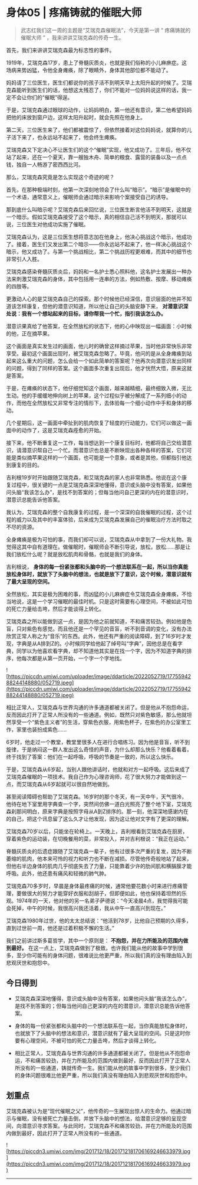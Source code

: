 # 身体05 | 疼痛铸就的催眠大师

> 武志红我们这一周的主题是“艾瑞克森催眠法”，今天是第一讲 “ 疼痛铸就的催眠大师 ” ，我来讲讲艾瑞克森的传奇一生。

首先，我们来讲讲艾瑞克森最为标志性的事件。

1919年，艾瑞克森17岁，患上了脊髓灰质炎，也就是我们俗称的小儿麻痹症。这场病来势凶猛，令他全身瘫痪，除了眼睛外，身体其他部位都不能动了。

妈妈请了三位医生，医生们都说你的孩子活不到明天早上太阳升起的时候了。艾瑞克森能听到医生们的话，他想这太残忍了，你们不能对一位妈妈说这样的话，我一定不会让你们的“催眠”得逞。

于是，艾瑞克森通过眼球的动作，让妈妈明白，第一他还有意识，第二他希望妈妈把他的床放到窗户边，这样太阳升起时，就会先照在他身上。

第二天，三位医生来了，他们都被震惊了，但依然接着对这位妈妈说，就算你的儿子活下来了，也永远站不起来了，他会终生瘫痪。

艾瑞克森又下定决心不让医生们的这个“催眠”实现，他又成功了。三年后，他不仅站了起来，还在一个夏天，靠一艘独木舟、简单的粮食、露营的装备以及一点点钱，独自一人畅游了密西西比河。

那么，艾瑞克森究竟是怎么实现这个奇迹的呢？

首先，在那种极端时刻，他第一次深刻地领会了什么叫“暗示”。“暗示”是催眠中的一个术语，通常意义上，催眠师会通过暗示来影响个案接受自己的诱导。

那到底什么叫暗示呢？艾瑞克森后来回忆说，三位医生断言他活不到明天，这就是一个暗示。假如艾瑞克森接受了这个暗示，真的相信自己活不到明天，那就可以说，三位医生对他成功实施了催眠。

艾瑞克森认为，这是三位医生想将意志加在他身上，他决心挑战这个暗示，他成功了。接着，医生们又发出第二个暗示——你永远站不起来了，他一样决心挑战这个暗示，他又成功了。与第一个挑战相比，第二个挑战历程更艰难，而其中的细节也非常引人入胜。

艾瑞克森感染脊髓灰质炎后，妈妈和一名护士悉心照料他，这名护士发展出一种办法来刺激艾瑞克森的身体，其中包括用一连串的方法，例如热敷、按摩、移动瘫痪的四肢等。

更激动人心的是艾瑞克森自己的探索。那个时候他已经深信，意识层面的他并不知道该怎样康复，但他的潜意识知道，所以他让自己的头脑安静下来， **对潜意识深处说：我有一个想站起来的目标，请你帮我一个忙，指引我该怎么办。**

潜意识果真给了他答案，在全然放松的状态下，他的心中映现出一幅画面：小时候的他，正在摘苹果。

这个画面是真实发生过的画面，他儿时的确曾这样摘过苹果，当时他非常快乐非常享受。最初这个画面出现时，被艾瑞克森忽略了。毕竟，他问的是从全身瘫痪到站起来这么重大的问题，怎么会给一个如此简单的答案呢？他再次向潜意识发出同样的问题，得到了同样的答案。这个画面多次重复出现后，他才恍然大悟，原来这就是答案。

于是，在瘫痪的状态下，他仔细觉知这个画面，越来越精细，最终细致入微，无比生动。他的手缓缓地伸向树上的苹果，这个过程似乎被分解成了一系列细小的动作，而他在全然放松又非常专注的情形下，去体验每一个细小动作中手和身体的移动。

几个星期后，这一画面中牵扯到的肌肉恢复了轻度的行动能力，它们可以做这一画面中的动作了，这是艾瑞克森痊愈的开始。

接下来，他不断重复这一工作，每当想达到一个康复目标时，他都将自己交给潜意识，请潜意识帮自己一个忙。而潜意识也总是不断映现出各种各样的答案，它们可能是类似摘苹果这样的一个画面，也可能是一个意象，或者是其他，但都指引他达到康复的目的。

吉利根19岁时开始跟随艾瑞克森，和艾瑞克森的家人也非常熟悉。他说在这个康复过程中，很关键的一点是艾瑞克森深深地懂得，意识或头脑中没有答案，如果他问头脑“我该怎么办”，是找不到答案的；但每当他问自己更深的内在的潜意识时，潜意识总能告诉他答案。

我认为，艾瑞克森的整个自我康复的过程，是一个深深的自我催眠的过程，这个过程的威力以及其中的丰富体验，后来成为艾瑞克森发展自己的催眠治疗方法时取之不尽的资源。

全身瘫痪是极为可怕的事，而我们却可以说，艾瑞克森从中拿到了一份大礼物。我觉得这其中自有道理在。做催眠时，催眠师会不断引导说，放松，放松……那是让我们放松什么呢？就是放松肌肉和骨骼，也就是我们的身体。

吉利根说， **身体的每一份紧张都和头脑中的一个想法联系在一起，所以当你真能放松身体时，就放下了头脑中的想法，也就是放下了意识，这个时候，潜意识就有了最大呈现的空间。**

全然放松，其实是极为困难的事，而凶猛的小儿麻痹症令艾瑞克森全身瘫痪，不恰当地说，这是一个学习催眠的最佳时机。只是这时需要有心理空间，不被如此可怕的死亡力量给击垮，然后才能谈得上转化。

艾瑞克森之所以能做到这一点，是因为他之前就知道，不和痛苦较劲。例如他是色盲，只对紫色有感觉。而且他还是一个罕见的音盲，听不到音调的变化，没有办法欣赏正常人称之为“音乐”的东西。此外，他还有严重的阅读障碍，到了16岁时才发现，字典是从A排到Z的。小时候同学给他起了绰号叫“字典”，因他总是在看字典，同学以为他喜欢看字典，却不知道他其实是在找一个字，因为不知道字典的排序，他每次都是从第一页开始，一个字一个字地找。

![https://piccdn.umiwi.com/uploader/image/ddarticle/2022052719/1775594288244148880/052719.jpeg](https://piccdn.umiwi.com/uploader/image/ddarticle/2022052719/1775594288244148880/052719.jpeg)

相比正常人，艾瑞克森与世界沟通的许多通道都被关闭了。但是他从不抱怨命运，反而因此打开了正常人所没有的一些通道。例如，既然只对紫色敏感，那么他就坦然享受一个“紫色主义者”的生活，穿紫色衣服，用紫色杯子，在紫色的办公室里工作，家里也装扮成紫色……

6岁时，他走过一个教堂，教堂里很多人在进行合唱练习。因为他是音盲，听不到旋律，于是纳闷这一群人发出这么奇怪的声音，为什么却那么快乐？他看着看着，终于找到了答案：他们在一起呼吸，呼吸的节奏是一致的，所以这么快乐。

于是，艾瑞克森从6岁起，当别人跟他讲话时，他就和对方一起呼吸。这后来成了艾瑞克森催眠的一项技术。我自己作为心理咨询师，花了很大努力才能做到这一点，而艾瑞克森从6岁起就可以很自然地做到。

甚至阅读障碍也帮助了艾瑞克森。16岁时的那个冬天，有一天中午，天气很冷，他待在地下室里用字典查一个字，突然间仿佛一道白光照亮了整个地下室，艾瑞克森刹那间明白，原来字典是按照字母从A到Z排序的。那一刻，他深深地感谢内在的自己，把这个讯息留了这么久才让他发现，因为这让他对文字有了更深的理解。

艾瑞克森70岁以后，只能坐在轮椅上。一天晚上，吉利根看到艾瑞克森在厨房，穿着紫色的运动装，在切晚餐用的菜，非常投入，并对吉利根说：“我正在运动。”

脊髓灰质炎的后遗症跟随了艾瑞克森一辈子，他有过很多次严重的复发，因为不断萎缩的肌肉，他本来可怜的视力和听力也不断在减损。尽管他传奇般地站了起来，但他右半边身体的肌肉几乎彻底失去了力量，只能靠着少许的肋间肌和横膈膜才能呼吸。此外，他还患有痛风和轻微的肺气肿。

艾瑞克森70多岁时，早晨是身体最疼痛的时候，通常他要花数小时来进行疼痛管理，要做很大的努力才能穿好衣服和刮胡子，但即便如此，他也保持着坦然的乐观。1974年的一天，他对他的另一名弟子萨德说：“今天凌晨4点，我觉得我可能会死掉，中午的时候，我很高兴我还活着，我从中午一直高兴到现在。”

艾瑞克森1980年过世，他的太太总结说：“他活到78岁，比他自己预期的久得多，直到过世前一周，他还是过着积极不懈的生活。”

我们之前讲过斯多葛哲学，其中一个原则是： **不抱怨，并在力所能及的范围内做到最好。** 在这一点上，艾瑞克森做到了极致。也许我们能从他的故事中学到很多，至少你可能有的身体问题，很难说比他更严重，所以我们真的没有理由陷入到悲观厌世和抱怨中。

## 今日得到

* 艾瑞克森深深地懂得，意识或头脑中没有答案，如果他问头脑“我该怎么办”，是找不到答案的；但每当他问自己更深的内在的潜意识，潜意识总能告诉他答案。

* 身体的每一份紧张都和头脑中的一个想法联系在一起，当你真能放松身体时，也就放下了头脑中的想法和意识，潜意识就有了最大呈现的空间。只是这时你要有心理空间，不被可怕的死亡力量击垮，然后才谈得上转化。

* 相比正常人，艾瑞克森与世界沟通的许多通道都被关闭了。但是他从不抱怨命运，不和痛苦较劲，并在力所能及的范围内做到最好，反而因此打开了正常人所没有的一些通道，铸就传奇一生。我们能从他的故事中学到很多，至少我们的身体问题很难比他更严重，所以我们真没有理由陷入到悲观厌世和抱怨中。

## 划重点

艾瑞克森被认为是“现代催眠之父”，他传奇的一生展现出惊人的生命力。他通过暗示与催眠，没有被死亡力量击倒，并放下头脑中的想法，给潜意识足够的呈现空间，向潜意识寻求答案。与此同时，艾瑞克森不和痛苦较劲，并在力所能及的范围内做到最好，因此打开了正常人所没有的一些通道。

![https://piccdn3.umiwi.com/img/201712/18/201712181706169246633979.jpg](https://piccdn3.umiwi.com/img/201712/18/201712181706169246633979.jpg)

---
